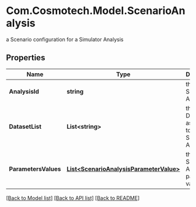 # Com.Cosmotech.Model.ScenarioAnalysis
a Scenario configuration for a Simulator Analysis

## Properties

Name | Type | Description | Notes
------------ | ------------- | ------------- | -------------
**AnalysisId** | **string** | the Simulator Analysis Id | 
**DatasetList** | **List&lt;string&gt;** | the list of Dataset Id associated to this Scenario Analysis | [optional] 
**ParametersValues** | [**List&lt;ScenarioAnalysisParameterValue&gt;**](ScenarioAnalysisParameterValue.md) | the list of Simulator Analysis parameters values | [optional] 

[[Back to Model list]](../README.md#documentation-for-models) [[Back to API list]](../README.md#documentation-for-api-endpoints) [[Back to README]](../README.md)


